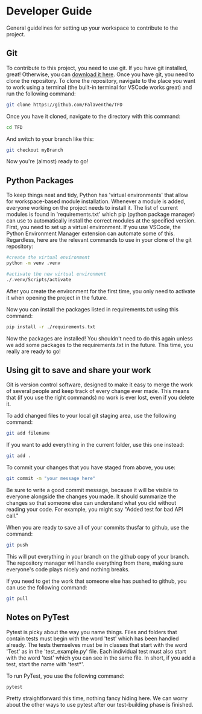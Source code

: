 # Developer Guide

General guidelines for setting up your workspace to contribute to the project.

## Git

To contribute to this project, you need to use git. If you have git installed, great! Otherwise, you can [download it here](https://git-scm.com/downloads). Once you have git, you need to clone the repository. To clone the repository, navigate to the place you want to work using a terminal (the built-in terminal for VSCode works great) and run the following command:

```bash
git clone https://github.com/Falaventho/TFD
```

Once you have it cloned, navigate to the directory with this command:

```bash
cd TFD
```

And switch to your branch like this:

```bash
git checkout myBranch
```

Now you're (almost) ready to go!

## Python Packages

To keep things neat and tidy, Python has 'virtual environments' that allow for workspace-based module installation. Whenever a module is added, everyone working on the project needs to install it. The list of current modules is found in 'requirements.txt' which pip (python package manager) can use to automatically install the correct modules at the specified version. First, you need to set up a virtual environment. If you use VSCode, the Python Environment Manager extension can automate some of this. Regardless, here are the relevant commands to use in your clone of the git repository:

```bash
#create the virtual environment
python -m venv .venv

#activate the new virtual environment
./.venv/Scripts/activate
```

After you create the environment for the first time, you only need to activate it when opening the project in the future.

Now you can install the packages listed in requirements.txt using this command:

```bash
pip install -r ./requirements.txt
```

Now the packages are installed! You shouldn't need to do this again unless we add some packages to the requirements.txt in the future. This time, you really are ready to go!

## Using git to save and share your work

Git is version control software, designed to make it easy to merge the work of several people and keep track of every change ever made. This means that (if you use the right commands) no work is ever lost, even if you delete it.

To add changed files to your local git staging area, use the following command:

```bash
git add filename
```

If you want to add everything in the current folder, use this one instead:

```bash
git add .
```

To commit your changes that you have staged from above, you use:

```bash
git commit -m "your message here"
```

Be sure to write a good commit message, because it will be visible to everyone alongside the changes you made. It should summarize the changes so that someone else can understand what you did without reading your code. For example, you might say "Added test for bad API call."

When you are ready to save all of your commits thusfar to github, use the command:

```bash
git push
```

This will put everything in your branch on the github copy of your branch. The repository manager will handle everything from there, making sure everyone's code plays nicely and nothing breaks.

If you need to get the work that someone else has pushed to github, you can use the following command:

```bash
git pull
```

## Notes on PyTest

Pytest is picky about the way you name things. Files and folders that contain tests must begin with the word 'test' which has been handled already. The tests themselves must be in classes that start with the word 'Test' as in the 'test_example.py' file. Each individual test must also start with the word 'test' which you can see in the same file. In short, if you add a test, start the name with 'test\*'.

To run PyTest, you use the following command:

```bash
pytest
```

Pretty straightforward this time, nothing fancy hiding here. We can worry about the other ways to use pytest after our test-building phase is finished.
